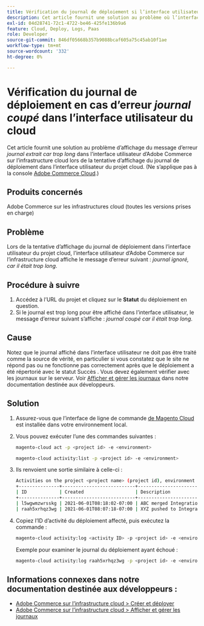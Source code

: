 ```yaml
---
title: Vérification du journal de déploiement si l’interface utilisateur de Cloud comporte une erreur « journal arrêté »
description: Cet article fournit une solution au problème où l’interface utilisateur d’Adobe Commerce sur l’infrastructure cloud affiche le message d’erreur *journal arrêté car il était trop long* lors de la tentative d’affichage du journal de déploiement sur l’interface utilisateur du projet cloud.
exl-id: 04d28741-72c1-4722-be46-425fe136b9a6
feature: Cloud, Deploy, Logs, Paas
role: Developer
source-git-commit: 846df05668b357b9088bcaf605a75c45ab10f1ae
workflow-type: tm+mt
source-wordcount: '332'
ht-degree: 0%

---
```


# Vérification du journal de déploiement en cas d’erreur *journal coupé* dans l’interface utilisateur du cloud

Cet article fournit une solution au problème d’affichage du message d’erreur *journal extrait car trop long* dans l’interface utilisateur d’Adobe Commerce sur l’infrastructure cloud lors de la tentative d’affichage du journal de déploiement dans l’interface utilisateur du projet cloud. (Ne s’applique pas à la console [Adobe Commerce Cloud](https://console.adobecommerce.com/).)

## Produits concernés

Adobe Commerce sur les infrastructures cloud (toutes les versions prises en charge)

## Problème

Lors de la tentative d’affichage du journal de déploiement dans l’interface utilisateur du projet cloud, l’interface utilisateur d’Adobe Commerce sur l’infrastructure cloud affiche le message d’erreur suivant : *journal ignoré, car il était trop long*.

## Procédure à suivre

1. Accédez à l’URL du projet et cliquez sur le **Statut** du déploiement en question.
1. Si le journal est trop long pour être affiché dans l’interface utilisateur, le message d’erreur suivant s’affiche : *journal coupé car il était trop long*.

## Cause

Notez que le journal affiché dans l’interface utilisateur ne doit pas être traité comme la source de vérité, en particulier si vous constatez que le site ne répond pas ou ne fonctionne pas correctement après que le déploiement a été répertorié avec le statut Succès . Vous devez également vérifier avec les journaux sur le serveur. Voir [Afficher et gérer les journaux](https://experienceleague.adobe.com/docs/commerce-cloud-service/user-guide/develop/test/log-locations.html?lang=fr) dans notre documentation destinée aux développeurs.

## Solution

1. Assurez-vous que l’interface de ligne de commande [de Magento Cloud](https://experienceleague.adobe.com/docs/commerce-cloud-service/user-guide/dev-tools/cloud-cli.html?lang=fr) est installée dans votre environnement local.
1. Vous pouvez exécuter l’une des commandes suivantes :

   ```bash
   magento-cloud act -p <project id> -e <environment>
   ```

   ```bash
   magento-cloud activity:list -p <project id> -e <environment>
   ```

1. Ils renvoient une sortie similaire à celle-ci :

   ```bash
   Activities on the project <project name> (project id), environment <environment>:
   +---------------+---------------------------+-------------------------------------+----------+----------+---------+
   | ID            | Created                   | Description                         | Progress | State    | Result  |
   +---------------+---------------------------+-------------------------------------+----------+----------+---------+
   | l5wgwmzwrsskg | 2021-06-01T08:18:02-07:00 | ABC merged Integration into Staging | 100%     | complete | success |
   | raah5xrhqz3wg | 2021-06-01T08:07:18-07:00 | XYZ pushed to Integration           | 100%     | complete | failure |
   ```

1. Copiez l’ID d’activité du déploiement affecté, puis exécutez la commande :

   ```bash
   magento-cloud activity:log <activity ID> -p <project id> -e <environment>
   ```

   Exemple pour examiner le journal du déploiement ayant échoué :

   ```bash
   magento-cloud activity:log raah5xrhqz3wg -p <project id> -e <environment>
   ```

## Informations connexes dans notre documentation destinée aux développeurs :

* [Adobe Commerce sur l’infrastructure cloud > Créer et déployer](https://experienceleague.adobe.com/docs/commerce-cloud-service/user-guide/configure/env/configure-env-yaml.html?lang=fr)
* [Adobe Commerce sur l’infrastructure cloud > Afficher et gérer les journaux](https://experienceleague.adobe.com/docs/commerce-cloud-service/user-guide/develop/test/log-locations.html?lang=fr)
